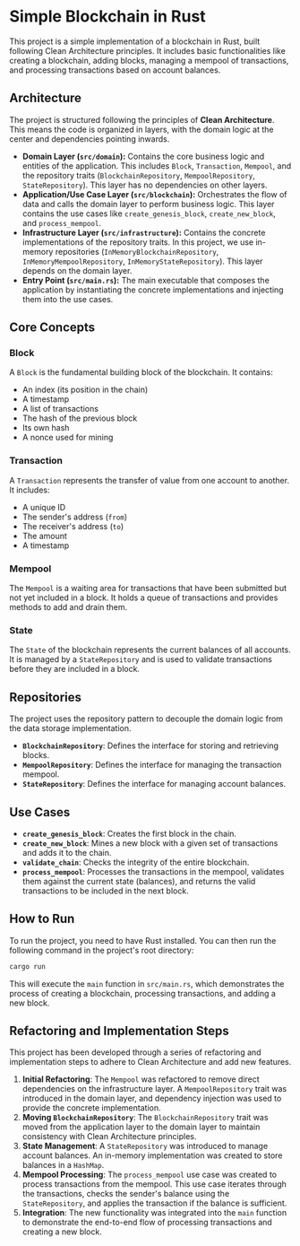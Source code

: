 # Simple Blockchain in Rust

This project is a simple implementation of a blockchain in Rust, built following Clean Architecture principles. It includes basic functionalities like creating a blockchain, adding blocks, managing a mempool of transactions, and processing transactions based on account balances.

## Architecture

The project is structured following the principles of **Clean Architecture**. This means the code is organized in layers, with the domain logic at the center and dependencies pointing inwards.

-   **Domain Layer (`src/domain`):** Contains the core business logic and entities of the application. This includes `Block`, `Transaction`, `Mempool`, and the repository traits (`BlockchainRepository`, `MempoolRepository`, `StateRepository`). This layer has no dependencies on other layers.
-   **Application/Use Case Layer (`src/blockchain`):** Orchestrates the flow of data and calls the domain layer to perform business logic. This layer contains the use cases like `create_genesis_block`, `create_new_block`, and `process_mempool`.
-   **Infrastructure Layer (`src/infrastructure`):** Contains the concrete implementations of the repository traits. In this project, we use in-memory repositories (`InMemoryBlockchainRepository`, `InMemoryMempoolRepository`, `InMemoryStateRepository`). This layer depends on the domain layer.
-   **Entry Point (`src/main.rs`):** The main executable that composes the application by instantiating the concrete implementations and injecting them into the use cases.

## Core Concepts

### Block

A `Block` is the fundamental building block of the blockchain. It contains:
-   An index (its position in the chain)
-   A timestamp
-   A list of transactions
-   The hash of the previous block
-   Its own hash
-   A nonce used for mining

### Transaction

A `Transaction` represents the transfer of value from one account to another. It includes:
-   A unique ID
-   The sender's address (`from`)
-   The receiver's address (`to`)
-   The amount
-   A timestamp

### Mempool

The `Mempool` is a waiting area for transactions that have been submitted but not yet included in a block. It holds a queue of transactions and provides methods to add and drain them.

### State

The `State` of the blockchain represents the current balances of all accounts. It is managed by a `StateRepository` and is used to validate transactions before they are included in a block.

## Repositories

The project uses the repository pattern to decouple the domain logic from the data storage implementation.

-   **`BlockchainRepository`**: Defines the interface for storing and retrieving blocks.
-   **`MempoolRepository`**: Defines the interface for managing the transaction mempool.
-   **`StateRepository`**: Defines the interface for managing account balances.

## Use Cases

-   **`create_genesis_block`**: Creates the first block in the chain.
-   **`create_new_block`**: Mines a new block with a given set of transactions and adds it to the chain.
-   **`validate_chain`**: Checks the integrity of the entire blockchain.
-   **`process_mempool`**: Processes the transactions in the mempool, validates them against the current state (balances), and returns the valid transactions to be included in the next block.

## How to Run

To run the project, you need to have Rust installed. You can then run the following command in the project's root directory:

```sh
cargo run
```

This will execute the `main` function in `src/main.rs`, which demonstrates the process of creating a blockchain, processing transactions, and adding a new block.

## Refactoring and Implementation Steps

This project has been developed through a series of refactoring and implementation steps to adhere to Clean Architecture and add new features.

1.  **Initial Refactoring**: The `Mempool` was refactored to remove direct dependencies on the infrastructure layer. A `MempoolRepository` trait was introduced in the domain layer, and dependency injection was used to provide the concrete implementation.
2.  **Moving `BlockchainRepository`**: The `BlockchainRepository` trait was moved from the application layer to the domain layer to maintain consistency with Clean Architecture principles.
3.  **State Management**: A `StateRepository` was introduced to manage account balances. An in-memory implementation was created to store balances in a `HashMap`.
4.  **Mempool Processing**: The `process_mempool` use case was created to process transactions from the mempool. This use case iterates through the transactions, checks the sender's balance using the `StateRepository`, and applies the transaction if the balance is sufficient.
5.  **Integration**: The new functionality was integrated into the `main` function to demonstrate the end-to-end flow of processing transactions and creating a new block.
